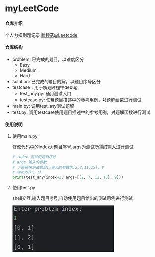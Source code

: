 # myLeetCode

#### 仓库介绍
个人力扣刷题记录
[瞌睡菇@Leetcode](https://leetcode.cn/u/keshuigu/)

#### 仓库结构

- problem: 已完成的题目，以难度区分
  - Easy
  - Medium
  - Hard
- solution: 已完成的题目的解，以题目序号区分
- testcase：用于解题过程中debug
  - test_any.py: 通用测试入口
  - testcase.py: 使用题目描述中的参考用例，对题解函数进行测试
- main.py: 调用test_any测试题解
- test.py: 调用testcase使用题目描述中的参考用例，对题解函数进行测试

#### 使用说明

1.  使用main.py 

    修改代码中的index为题目序号,args为测试所需的输入进行测试
    
    ```python
    # index 测试的题目序号
    # args 输入的参数
    # 下面语句测试题目1,输入的参数为[2,7,11,15], 9
    # 输出为[0, 1]
    print(test_any(index=1, args=[[2, 7, 11, 15], 9]))
    ```

2.  使用test.py 

    shell交互,输入题目序号,自动使用题目给出的测试用例进行测试

    ![题目1的测试](./asserts/testpy_example.png)